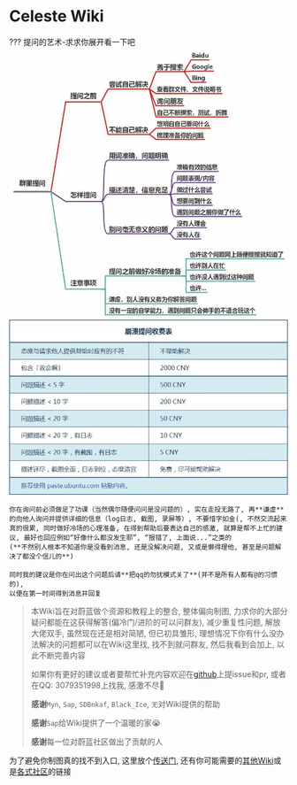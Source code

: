 # Celeste Wiki

??? 提问的艺术-求求你展开看一下吧
    ![ask1](assets/images/TheArtOfQuestioning1.jpg)
    ![ask2](assets/images/TheArtOfQuestioning2.jpg)

    你在询问前必须做足了功课（当然偶尔随便问问是没问题的）, 实在走投无路了, 再**谦虚**的向他人询问并提供详细的信息（log日志, 截图, 录屏等）, 不要惜字如金(, 不然交流起来真的很累, 同时做好冷场的心理准备, 在得到帮助后要表达自己的感激, 就算是帮不上忙的建议, 最好也回应例如“好像什么都没发生耶”, “报错了, 上面说...”之类的
    (**不然别人根本不知道你是没看到消息, 还是没解决问题, 又或是懒得理他, 甚至是问题解决了都没个信儿的**)
    
    同时我的建议是你在问出这个问题后请**把qq的勿扰模式关了**(并不是所有人都有@的习惯的), 
    以便在第一时间得到消息并回复
> 本Wiki旨在对蔚蓝做个资源和教程上的整合, 整体偏向制图, 力求你的大部分疑问都能在这获得解答(偏冷门/进阶的可以问群友), 减少重复性问题, 解放大佬双手, 虽然现在还是相对简陋, 但已初具雏形, 理想情况下你有什么没办法解决的问题都可以在Wiki这里找, 找不到就问群友, 然后我看到会加上, 以此不断完善内容
> 
> 如果你有更好的建议或者要帮忙补充内容欢迎在[github](https://github.com/LuckyBoy-7/CelesteWikiModule)上提issue和pr, 或者在QQ: 3079351998上找我, 感激不尽🥰
> 
> **感谢**`Myn`, `Sap`, `SDBnkaf`, `Black_Ice`, `无`对Wiki提供的帮助
> 
> **感谢**`Sap`给Wiki提供了一个温暖的家😭
> 
> **感谢**每一位对蔚蓝社区做出了贡献的人

为了避免你制图真的找不到入口, 这里放个[传送门](mappings/start/start.md), 还有你可能需要的[其他Wiki](general/wiki.md)或是[各式社区](general/community.md)的链接




